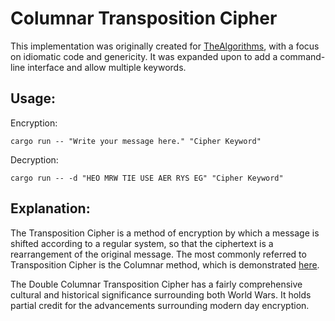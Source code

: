 # Columnar Transposition Cipher

This implementation was originally created for [TheAlgorithms](https://github.com/TheAlgorithms/Rust), with a focus on idiomatic code and genericity. It was expanded upon to add a command-line interface and allow multiple keywords.

## Usage:

Encryption:

`cargo run -- "Write your message here." "Cipher Keyword"`

Decryption:

`cargo run -- -d "HEO MRW TIE USE AER RYS EG" "Cipher Keyword"`

## Explanation:

The Transposition Cipher is a method of encryption by which a message is shifted
according to a regular system, so that the ciphertext is a rearrangement of the
original message. The most commonly referred to Transposition Cipher is the
Columnar method, which is demonstrated [here](https://en.wikipedia.org/wiki/Transposition_cipher#Columnar_transposition).

The Double Columnar Transposition Cipher has a fairly comprehensive cultural and historical significance surrounding both World Wars. It holds partial credit for the advancements surrounding modern day encryption.
